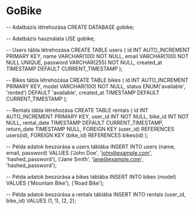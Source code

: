 # GoBike

-- Adatbázis létrehozása
CREATE DATABASE gobike;

-- Adatbázis használata
USE gobike;

-- Users tábla létrehozása
CREATE TABLE users (
    id INT AUTO_INCREMENT PRIMARY KEY,
    name VARCHAR(100) NOT NULL,
    email VARCHAR(100) NOT NULL UNIQUE,
    password VARCHAR(255) NOT NULL,
    created_at TIMESTAMP DEFAULT CURRENT_TIMESTAMP
);

-- Bikes tábla létrehozása
CREATE TABLE bikes (
    id INT AUTO_INCREMENT PRIMARY KEY,
    model VARCHAR(100) NOT NULL,
    status ENUM('available', 'rented') DEFAULT 'available',
    created_at TIMESTAMP DEFAULT CURRENT_TIMESTAMP
);

-- Rentals tábla létrehozása
CREATE TABLE rentals (
    id INT AUTO_INCREMENT PRIMARY KEY,
    user_id INT NOT NULL,
    bike_id INT NOT NULL,
    rental_date TIMESTAMP DEFAULT CURRENT_TIMESTAMP,
    return_date TIMESTAMP NULL,
    FOREIGN KEY (user_id) REFERENCES users(id),
    FOREIGN KEY (bike_id) REFERENCES bikes(id)
);

-- Példa adatok beszúrása a users táblába
INSERT INTO users (name, email, password) VALUES 
('John Doe', 'john@example.com', 'hashed_password'),
('Jane Smith', 'jane@example.com', 'hashed_password');

-- Példa adatok beszúrása a bikes táblába
INSERT INTO bikes (model) VALUES 
('Mountain Bike'),
('Road Bike');

-- Példa adatok beszúrása a rentals táblába
INSERT INTO rentals (user_id, bike_id) VALUES 
(1, 1),
(2, 2);
